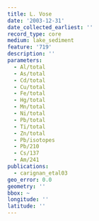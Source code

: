 ```yaml
---
title: L. Vose
date: '2003-12-31'
date_collected_earliest: ''
record_type: core
medium: lake_sediment
feature: '719'
description: ''
parameters:
  - Al/total
  - As/total
  - Cd/total
  - Cu/total
  - Fe/total
  - Hg/total
  - Mn/total
  - Ni/total
  - Pb/total
  - Ti/total
  - Zn/total
  - Pb/isotopes
  - Pb/210
  - Cs/137
  - Am/241
publications:
  - carignan_etal03
geo_error: 0.0
geometry: ''
bbox: ~
longitude: ''
latitude: ''
---
```

